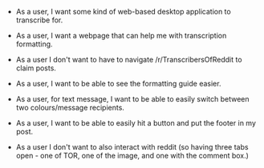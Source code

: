 - As a user, I want some kind of web-based desktop application to transcribe for.

- As a user, I want a webpage that can help me with transcription formatting.

- As a user I don't want to have to navigate /r/TranscribersOfReddit to claim posts.

- As a user, I want to be able to see the formatting guide easier.

- As a user, for text message, I want to be able to easily switch between two colours/message recipients.

- As a user, I want to be able to easily hit a button and put the footer in my post.

- As a user I don't want to also interact with reddit (so having three tabs open - one of TOR, one of the image, and one with the comment box.)
